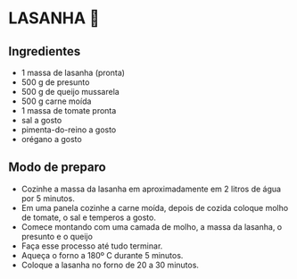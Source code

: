 #  LASANHA :cheese:



## Ingredientes

- 1 massa de lasanha (pronta)
- 500 g de presunto
- 500 g de queijo mussarela
- 500 g carne moída
- 1 massa de tomate pronta
- sal a gosto
- pimenta-do-reino a gosto
- orégano a gosto



## Modo de preparo

- Cozinhe a massa da lasanha em aproximadamente em 2 litros de água por 5 minutos.
- Em uma panela cozinhe a carne moída, depois de cozida coloque molho de tomate, o sal e temperos a gosto.
- Comece montando com uma camada de molho, a massa da lasanha, o presunto e o queijo
- Faça esse processo até tudo terminar.
- Aqueça o forno a 180º C durante 5 minutos.
- Coloque a lasanha no forno de 20 a 30 minutos.